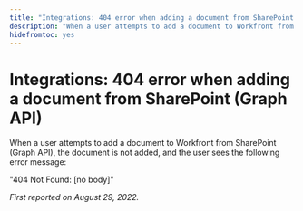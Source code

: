 ```yaml
---
title: "Integrations: 404 error when adding a document from SharePoint Graph API"
description: "When a user attempts to add a document to Workfront from SharePoint (Graph API), the document is not added, and the user sees the following error message:"
hidefromtoc: yes
---
```


# Integrations: 404 error when adding a document from SharePoint (Graph API) 

When a user attempts to add a document to Workfront from SharePoint (Graph API), the document is not added, and the user sees the following error message:

"404 Not Found: [no body]"

_First reported on August 29, 2022._

